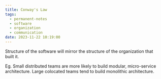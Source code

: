 ```yaml
---
title: Conway's Law
tags:
  - permanent-notes
  - software
  - organization
  - communication 
date: 2023-11-22 10:19:00
---
```


Structure of the software will mirror the structure of the organization that built it.

Eg. Small distributed teams are more likely to build modular, micro-service architecture. Large colocated teams tend to build monolithic architecture.